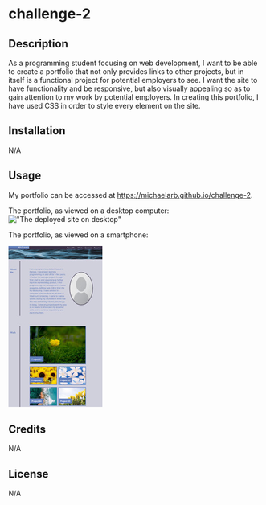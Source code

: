 # challenge-2

## Description

As a programming student focusing on web development, I want to be able to create a portfolio that not only provides links to other projects, but in itself is a functional project for potential employers to see. I want the site to have functionality and be responsive, but also visually appealing so as to gain attention to my work by potential employers. In creating this portfolio, I have used CSS in order to style every element on the site. 

## Installation

N/A

## Usage
My portfolio can be accessed at https://michaelarb.github.io/challenge-2. 

The portfolio, as viewed on a desktop computer:
   !["The deployed site on desktop"](./assets/images/website-demo.gif)

The portfolio, as viewed on a smartphone:



   !["The deployed site on my phone"](./assets/images/website-mobile.jpeg)
    
## Credits

N/A

## License

N/A